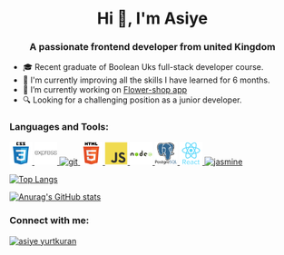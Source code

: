 <h1 align="center">Hi 👋, I'm Asiye</h1>
<h3 align="center">A passionate frontend developer from united Kingdom</h3>

- 🎓 Recent graduate of Boolean Uks full-stack developer course.
- 🌱 I'm currently improving all the skills I have learned for 6 months.
- 🔭 I’m currently working on [Flower-shop app](https://github.com/Asiyeyurtkuran/Flower-shop)
- 🔍 Looking for a challenging position as a junior developer.


<h3 align="left">Languages and Tools:</h3>
<p align="left"> <a href="https://www.w3schools.com/css/" target="_blank" rel="noreferrer"> <img src="https://raw.githubusercontent.com/devicons/devicon/master/icons/css3/css3-original-wordmark.svg" alt="css3" width="40" height="40"/> </a> <a href="https://expressjs.com" target="_blank" rel="noreferrer"> <img src="https://raw.githubusercontent.com/devicons/devicon/master/icons/express/express-original-wordmark.svg" alt="express" width="40" height="40"/> </a> <a href="https://git-scm.com/" target="_blank" rel="noreferrer"> <img src="https://www.vectorlogo.zone/logos/git-scm/git-scm-icon.svg" alt="git" width="40" height="40"/> </a> <a href="https://www.w3.org/html/" target="_blank" rel="noreferrer"> <img src="https://raw.githubusercontent.com/devicons/devicon/master/icons/html5/html5-original-wordmark.svg" alt="html5" width="40" height="40"/> </a> <a href="https://developer.mozilla.org/en-US/docs/Web/JavaScript" target="_blank" rel="noreferrer"> <img src="https://raw.githubusercontent.com/devicons/devicon/master/icons/javascript/javascript-original.svg" alt="javascript" width="40" height="40"/> </a> <a href="https://nodejs.org" target="_blank" rel="noreferrer"> <img src="https://raw.githubusercontent.com/devicons/devicon/master/icons/nodejs/nodejs-original-wordmark.svg" alt="nodejs" width="40" height="40"/> </a> <a href="https://www.postgresql.org" target="_blank" rel="noreferrer"> <img src="https://raw.githubusercontent.com/devicons/devicon/master/icons/postgresql/postgresql-original-wordmark.svg" alt="postgresql" width="40" height="40"/> </a> <a href="https://reactjs.org/" target="_blank" rel="noreferrer"> <img src="https://raw.githubusercontent.com/devicons/devicon/master/icons/react/react-original-wordmark.svg" alt="react" width="40" height="40"/> </a>  <a href="https://jasmine.github.io/" target="_blank" rel="noreferrer"> <img src="https://www.vectorlogo.zone/logos/jasmine/jasmine-icon.svg" alt="jasmine" width="40" height="40"/> </a> </p>




[![Top Langs](https://github-readme-stats.vercel.app/api/top-langs/?username=asiyeyurtkuran&layout=donut)](https://github.com/anuraghazra/github-readme-stats)

[![Anurag's GitHub stats](https://github-readme-stats.vercel.app/api?username=asiyeyurtkuran&show_icons=true&theme=radical)](https://github.com/anuraghazra/github-readme-stats)





<h3 align="left">Connect with me:</h3>
<p align="left">
<a href="https://linkedin.com/in/asiye yurtkuran" target="blank"><img align="center" src="https://raw.githubusercontent.com/rahuldkjain/github-profile-readme-generator/master/src/images/icons/Social/linked-in-alt.svg" alt="asiye yurtkuran" height="30" width="40" /></a>
</p>
